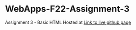 # WebApps-F22-Assignment-3
Assignment 3 - Basic HTML Hosted at [Link to live github page](https://44-563-web-apps-f22.github.io/44563-webapps-assignment-3-ChinthakayalaShruthi/)
